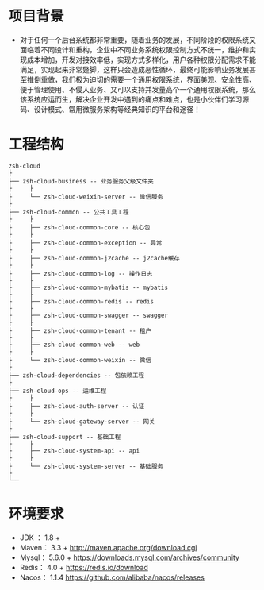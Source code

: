 **项目背景**
=========================

- 对于任何一个后台系统都非常重要，随着业务的发展，不同阶段的权限系统又面临着不同设计和重构，企业中不同业务系统权限控制方式不统一，维护和实现成本增加，开发对接效率低，实现方式多样化，用户各种权限分配需求不能满足，实现起来非常蹩脚，这样只会造成恶性循环，最终可能影响业务发展甚至推倒重做，我们极为迫切的需要一个通用权限系统，界面美观、安全性高、便于管理使用、不侵入业务、又可以支持并发量高个一个通用权限系统，那么该系统应运而生，解决企业开发中遇到的痛点和难点，也是小伙伴们学习源码、设计模式、常用微服务架构等经典知识的平台和途径！

工程结构
=========================

``` 
zsh-cloud
├
├── zsh-cloud-business -- 业务服务父级文件夹
├     ├
├     └── zsh-cloud-weixin-server -- 微信服务
├
├── zsh-cloud-common -- 公共工具工程
├     ├
├     ├── zsh-cloud-common-core -- 核心包
├     ├
├     ├── zsh-cloud-common-exception -- 异常
├     ├
├     ├── zsh-cloud-common-j2cache -- j2cache缓存
├     ├
├     ├── zsh-cloud-common-log -- 操作日志
├     ├
├     ├── zsh-cloud-common-mybatis -- mybatis
├     ├
├     ├── zsh-cloud-common-redis -- redis
├     ├
├     ├── zsh-cloud-common-swagger -- swagger
├     ├
├     ├── zsh-cloud-common-tenant -- 租户
├     ├
├     ├── zsh-cloud-common-web -- web
├     ├
├     └── zsh-cloud-common-weixin -- 微信
├
├── zsh-cloud-dependencies -- 包依赖工程
├
├── zsh-cloud-ops -- 运维工程
├     ├
├     ├── zsh-cloud-auth-server -- 认证
├     ├
├     └── zsh-cloud-gateway-server -- 网关
├
├── zsh-cloud-support -- 基础工程
├     ├
├     ├── zsh-cloud-system-api -- api
├     ├
├     └── zsh-cloud-system-server -- 基础服务
├
└──  
```

环境要求
=========================

- JDK ： 1.8 +
- Maven： 3.3 +
  http://maven.apache.org/download.cgi
- Mysql： 5.6.0 +
  https://downloads.mysql.com/archives/community
- Redis： 4.0 +
  https://redis.io/download
- Nacos： 1.1.4
  https://github.com/alibaba/nacos/releases





